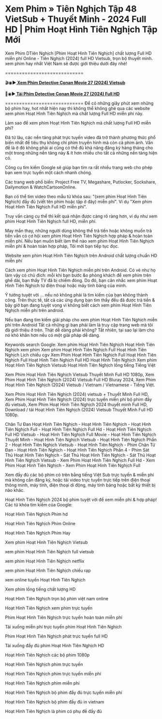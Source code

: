 # Xem Phim » Tiên Nghịch Tập 48 VietSub + Thuyết Minh - 2024 Full HD | Phim Hoạt Hình Tiên Nghịch Tập Mới
Xem Phim DTiên Nghịch [Phim Hoạt Hình Tiên Nghịch] chất lượng Full HD miễn phí Online - Tiên Nghịch (2024) full HD Vietsub, trọn bộ thuyết minh. xem phim hay nhất Việt Nam sẽ được giới thiệu dưới đây nhé!

============================

🎬◉▶️<b><a href="https://hhchina.net/thong-tin-phim/tien-nghich-3d.html"> Xem Phim Detective Conan Movie 27 (2024) Vietsub</a></b>

📁◉▶️<b><a href="https://hhchina.net/thong-tin-phim/tien-nghich-3d.html"> Tải Phim Detective Conan Movie 27 (2024) Full HD</a></b>

============================
Để có những giây phút xem những bộ phim hay, hot nhất hiện nay thì không thể không ghé qua các website xem phim Hoạt Hình Tiên Nghịch mà chất lượng Full HD miễn phí này.

Làm sao để xem phim Hoạt Hình Tiên Nghịch mà chất lượng Full HD miễn phí?

Đã từ lâu, các nền tảng phát trực tuyến video đã trở thành phương thức phổ biến nhất để tiêu thụ không chỉ phim truyền hình mà còn cả phim ảnh. Vấn đề là ở đó không phải ai cũng có thể đủ khả năng đăng ký hàng tháng cho một trong những nền tảng này & ít hơn nhiều cho tất cả những nền tảng hiện có.

Công cụ tìm kiếm Google sẽ giúp bạn tìm ra rất nhiều trang web cho phép bạn xem trực tuyến một cách nhanh chóng.

Các trang web phổ biến: Project Free TV, Megashare, Putlocker, Sockshare, Dailymotion & WatchCartoonOnline.

Bạn có thể tìm video theo mẫu từ khóa sau: "(xem phim Hoạt Hình Tiên Nghịch) đầy đủ (viết tên phim hoặc tập ở đây) miễn phí". Ví dụ "Xem phim Hoạt Hình Tiên Nghịch Full HD miễn phí".

Truy vấn càng cụ thể thì kết quả nhận được càng rõ ràng hơn, ví dụ như xem phim Hoạt Hình Tiên Nghịch full HD, miễn phí.

May mắn thay, những người dùng không thể trả tiền hoặc không muốn trả tiền vẫn có cơ hội xem phim Hoạt Hình Tiên Nghịch hợp pháp & hoàn toàn miễn phí. Nếu bạn muốn biết làm thế nào xem phim Hoạt Hình Tiên Nghịch miễn phí & hoàn toàn hợp pháp, Tôi mời bạn tiếp tục đọc.

Website xem phim Hoạt Hình Tiên Nghịch trên Android chất lượng chuẩn HD miễn phí

Cách xem phim Hoạt Hình Tiên Nghịch miễn phí trên Android. Có vẻ như họ làm vậy có chủ đích: mỗi khi bạn bước &o phòng khách để xem phim trên ghế dài, bạn thấy TV đã bị chiếm đóng. Do đó, bạn cân nhắc xem phim Hoạt Hình Tiên Nghịch từ điện thoại hoặc máy tính bảng của mình.

Ý tưởng tuyệt vời ... nếu nó không phải là tìm kiếm của bạn không thành công. Trên thực tế, tất cả các ứng dụng bạn tìm thấy đều đã được trả tiền & bây giờ bạn đang tuyệt vọng vì không biết cách xem phim Hoạt Hình Tiên Nghịch miễn phí trên android.

Nếu bạn đang tìm kiếm giải pháp cho xem phim Hoạt Hình Tiên Nghịch miễn phí trên Android Tất cả những gì bạn phải làm là truy cập trang web mà tôi đã giới thiệu ở trên. Thật dễ dàng phải không? Tất nhiên, tại sao lại làm cho nó khó khăn hơn nếu có một giải pháp dễ dàng.

Keywords search Google: Xem phim Hoạt Hình Tiên Nghịch Hoạt Hình Tiên Nghịch xem phim Xem phim Hoạt Hình Tiên Nghịch Full Hoạt Hình Tiên Nghịch Lịch chiếu cgv Xem Phim Hoạt Hình Tiên Nghịch Full Hoạt Hình Tiên Nghịch Full Hoạt Hình Tiên Nghịch Full HD Hoạt Hình Tiên Nghịch Xem phim Hoạt Hình Tiên Nghịch Vietsub Hoạt Hình Tiên Nghịch lồng tiếng Tiếng Việt

Xem Phim Hoạt Hình Tiên Nghịch Vietsub Thuyết Minh Full HD 1080p, Xem Phim Hoạt Hình Tiên Nghịch (2024) Vietsub Full HD Bluray 2024, Xem Phim Hoạt Hình Tiên Nghịch (2024) Vietsub / Vietnam / Vietnamese - Tiếng Việt.

Xem Phim Hoạt Hình Tiên Nghịch (2024) vietsub + Thuyết Minh Full HD, Xem Phim Hoạt Hình Tiên Nghịch (2024) trực tuyến miễn phí bộ phim đầy đủ vietsub, Xem Phim Hoạt Hình Tiên Nghịch 2024 thuyết minh Full HD, Download / tải Hoạt Hình Tiên Nghịch (2024) Vietsub Thuyết Minh Full HD 1080p.

Chân Tư Đan Hoạt Hình Tiên Nghịch - Hoạt Hình Tiên Nghịch - Hoạt Hình Tiên Nghịch Full - Hoạt Hình Tiên Nghịch Full Hd - Hoạt Hình Tiên Nghịch Full HD Vietsub - Hoạt Hình Tiên Nghịch Full Movie - Hoạt Hình Tiên Nghịch Thuyết Minh - Hoạt Hình Tiên Nghịch Vietsub - Hoạt Hình Tiên Nghịch Phần 2 - Hoạt Hình Tiên Nghịch Vietsub - Hoạt Hình Tiên Nghịch - Phim Chân Tử Đan - Hoạt Hình Tiên Nghịch - Hoạt Hình Tiên Nghịch Phần 4 - Phim Sát Thủ Hoạt Hình Tiên Nghịch - Sát Thủ Hoạt Hình Tiên Nghịch - Sát Thủ Hoạt Hình Tiên Nghịch Vietsub - Xem Phim Hoạt Hình Tiên Nghịch Full Hd - Xem Phim Hoạt Hình Tiên Nghịch - Xem Phim Hoạt Hình Tiên Nghịch Full


Xem đầy đủ các bộ phim có trên bằng tiếng Việt Sub trực tuyến & miễn phí mà không cần đăng ký, hoặc tải video trực tuyến trực tiếp trên điện thoại thông minh, máy tính, điện thoại di động, máy tính bảng hoặc bất kỳ thiết bị nào khác.

Hoạt Hình Tiên Nghịch 2024 bộ phim tuyệt vời để xem miễn phí & hợp pháp!
Các từ khóa tìm kiếm của Google:

Hoạt Hình Tiên Nghịch Phim hd

Hoạt Hình Tiên Nghịch Phim Online

Hoạt Hình Tiên Nghịch Phim Hay

Xem phim Hoạt Hình Tiên Nghịch Vietsub

xem phim Hoạt Hình Tiên Nghịch full vietsub

xem phim Hoạt Hình Tiên Nghịch netflix

xem phim Hoạt Hình Tiên Nghịch chiếu rạp

xem online tuyến Hoạt Hình Tiên Nghịch

Xem phim lồng tiếng chất lượng HD

Hoạt Hình Tiên Nghịch trọn bộ phim việt nam online

Hoạt Hình Tiên Nghịch xem phim trực tuyến

Phim Hoạt Hình Tiên Nghịch trực tuyến hoàn toàn miễn phí

Tải xuống miễn phí trực tuyến phim Hoạt Hình Tiên Nghịch

Phim Hoạt Hình Tiên Nghịch phát trực tuyến full HD

Tải xuống đầy đủ phim Hoạt Hình Tiên Nghịch HD

Hoạt Hình Tiên Nghịch các bộ phim 1080p

Hoạt Hình Tiên Nghịch phim trực tuyến

Hoạt Hình Tiên Nghịch phim trực tuyến miễn phí

Hoạt Hình Tiên Nghịch phim miễn phí

Hoạt Hình Tiên Nghịch bộ phim đầy đủ trực tuyến miễn phí

Hoạt Hình Tiên Nghịch bộ phim đầy đủ in vietnam

Hoạt Hình Tiên Nghịch là phim có phụ đề đầy đủ
